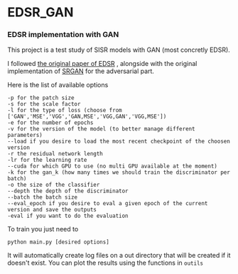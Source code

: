 # EDSR_GAN
### EDSR implementation with GAN

This project is a test study of SISR models with GAN (most concretly EDSR).

I followed [the original paper of EDSR](https://arxiv.org/abs/1707.02921) , alongside with 
the original implementation of [SRGAN](https://arxiv.org/abs/1609.04802) for the adversarial part.


Here is the list of available options

```
-p for the patch size
-s for the scale factor
-l for the type of loss (choose from ['GAN','MSE','VGG','GAN,MSE','VGG,GAN','VGG,MSE'])
-e for the number of epochs
-v for the version of the model (to better manage different parameters)
--load if you desire to load the most recent checkpoint of the choosen version
-r the residual network length
-lr for the learning rate
--cuda for which GPU to use (no multi GPU available at the moment)
-k for the gan_k (how many times we should train the discriminator per batch)
-o the size of the classifier
--depth the depth of the discriminator
--batch the batch size
--eval_epoch if you desire to eval a given epoch of the current version and save the outputs
-eval if you want to do the evaluation
``` 

To train you just need to 

```
python main.py [desired options]
```

It will automatically create log files on a out directory that will be created if it doesn't exist.
You can plot the results using the functions in ``outils``

